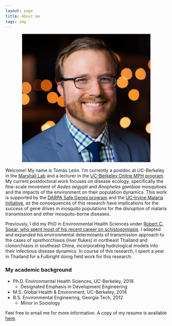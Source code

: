 ```yaml
---
layout: page
title: About me
tags: img
---
```

<p align="center"> 
<img src="/img/new-headshot-square.jpeg" width="400" />
</p>

Welcome! My name is Tomás León. I'm currently a postdoc at UC-Berkeley in the [Marshall Lab](https://www.marshalllab.com) and a lecturer in the [UC-Berkeley Online MPH program](https://onlinemph.berkeley.edu/). My current postdoctoral work focuses on disease ecology, specifically the fine-scale movement of _Aedes aegypti_ and _Anopheles gambiae_ mosquitoes and the impacts of the environment on their population dynamics. This work is supported by the [DARPA Safe Genes program](https://www.darpa.mil/program/safe-genes) and the [UC-Irvine Malaria Initiative](http://malaria.bio.uci.edu/), as the consequences of this research have implications for the success of gene drives in mosquito populations for the disruption of malaria transmission and other mosquito-borne diseases.

Previously, I did my PhD in Environmental Health Sciences under [Robert C. Spear, who spent most of his recent career on schistosomiasis](https://schistoatberkeley.weebly.com/). I adapted and expanded his environmental determinants of transmission approach to the cases of opisthorchiasis (liver flukes) in northeast Thailand and clonorchiasis in southeast China, incorporating hydrological models into their infectious disease dynamics. In course of this research, I spent a year in Thailand for a Fulbright doing field work for this research.


### My academic background

- Ph.D. Environmental Health Sciences, UC-Berkeley, 2018
  - Designated Emphasis in Development Engineering
- M.S. Global Health & Environment, UC-Berkeley, 2014
- B.S. Environmental Engineering, Georgia Tech, 2012
  - Minor in Sociology


  

Feel free to email me for more information. A copy of my resume is available [here](Resume_Tomas_Leon_2020e.pdf).
